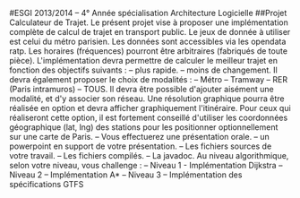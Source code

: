 #ESGI 2013/2014 – 4° Année spécialisation Architecture Logicielle
##Projet Calculateur de Trajet.
Le présent projet vise à proposer une implémentation complète de calcul de trajet en transport public. Le jeux de donnée à utiliser est celui du métro parisien. Les données sont accessibles via les opendata ratp. Les horaires (fréquences) pourront être arbitraires (fabriqués de toute pièce).
L'implémentation devra permettre de calculer le meilleur trajet en fonction des objectifs suivants :
– plus rapide.
– moins de changement.
Il devra également proposer le choix de modalités :
– Métro
– Tramway
– RER (Paris intramuros)
– TOUS.
Il devra être possible d'ajouter aisément une modalité, et d'y associer son réseau.
Une résolution graphique pourra être réalisée en option et devra afficher graphiquement l'itinéraire. Pour ceux qui réaliseront cette option, il est fortement conseillé d'utiliser les coordonnées géographique (lat, lng) des stations pour les positionner optionnellement sur une carte de Paris.
– Vous effectuerez une présentation orale.
– un powerpoint en support de votre présentation.
– Les fichiers sources de votre travail.
– Les fichiers compilés.
– La javadoc.
Au niveau algorithmique, selon votre niveau, vous
challenge :
– Niveau 1 - Implémentation Dijkstra
– Niveau 2 – Implémentation A*
– Niveau 3 – Implémentation des spécifications GTFS
